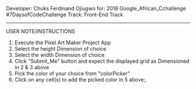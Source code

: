 Developer: Chuks Ferdinand Ojiugwo
for: 2018 Google_African_Cchallenge
#7DaysofCodeChallenge
Track: Front-End Track

---------------------------------------------------------------------------------
USER NOTE/INSTRUCTIONS
1. Execute the Pixel Art Maker Project App
2. Select the height Dimension of choice
3. Select the width Dimension of choice
4. Click "Submit_Me" button and expect the displayed grid as Dimensioned in 2 & 3 above
5. Pick the color of your choice from "colorPicker"
6. Click on any cell(s) to add the picked color in 5 above;.

